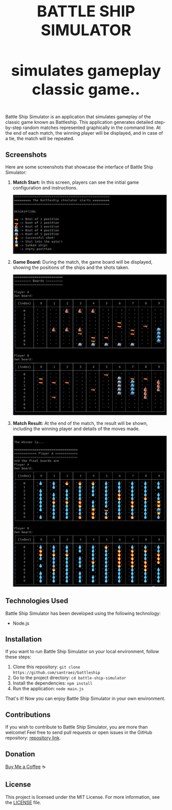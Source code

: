 <div align="center">
  <h1 style="font-size: 48px;">BATTLE SHIP SIMULATOR</h1>
  <h3 style="font-size: 48px;">simulates gameplay classic game..</h3>
</div>

Battle Ship Simulator is an application that simulates gameplay of the classic game known as Battleship. This application generates detailed step-by-step random matches represented graphically in the command line. At the end of each match, the winning player will be displayed, and in case of a tie, the match will be repeated.

## Screenshots

Here are some screenshots that showcase the interface of Battle Ship Simulator:

1. **Match Start:** In this screen, players can see the initial game configuration and instructions.

   ![Match Start](https://raw.githubusercontent.com/santraez/battleship/main/assets/start.png)

2. **Game Board:** During the match, the game board will be displayed, showing the positions of the ships and the shots taken.

   ![Game Board](https://raw.githubusercontent.com/santraez/battleship/main/assets/board.png)

3. **Match Result:** At the end of the match, the result will be shown, including the winning player and details of the moves made.

   ![Match Result](https://raw.githubusercontent.com/santraez/battleship/main/assets/result.png)

## Technologies Used

Battle Ship Simulator has been developed using the following technology:

- Node.js

## Installation

If you want to run Battle Ship Simulator on your local environment, follow these steps:

1. Clone this repository: `git clone https://github.com/santraez/battleship`
2. Go to the project directory: `cd battle-ship-simulator`
3. Install the dependencies: `npm install`
4. Run the application: `node main.js`

That's it! Now you can enjoy Battle Ship Simulator in your own environment.

## Contributions

If you wish to contribute to Battle Ship Simulator, you are more than welcome! Feel free to send pull requests or open issues in the GitHub repository: [repository link](https://github.com/santraez/battleship).

## Donation

[Buy Me a Coffee](https://bmc.link/santraez) ☕ 

## License

This project is licensed under the MIT License. For more information, see the [LICENSE](https://github.com/santraez/battleship/blob/main/LICENSE) file.
